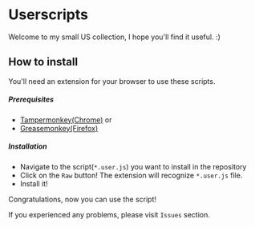 # Userscripts
Welcome to my small US collection, I hope you'll find it useful. :)
## How to install
You'll need an extension for your browser to use these scripts.
##### Prerequisites
- [Tampermonkey(Chrome)](https://tampermonkey.net)
or
- [Greasemonkey(Firefox)](http://www.greasespot.net)

##### Installation
- Navigate to the script(<code>*.user.js</code>) you want to install in the repository
- Click on the <code>Raw</code> button! The extension will recognize <code>*.user.js</code> file.
- Install it!

Congratulations, now you can use the script!

If you experienced any problems, please visit <code>Issues</code> section.

